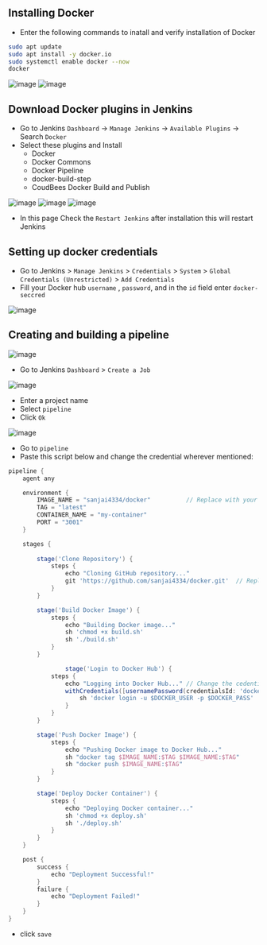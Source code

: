## Installing Docker
  - Enter the following commands to inatall and verify installation of Docker
```bash
sudo apt update
sudo apt install -y docker.io
sudo systemctl enable docker --now
docker
```
![image](https://github.com/user-attachments/assets/e0a899be-cb40-40cf-9231-e35ce45a6e4f)
![image](https://github.com/user-attachments/assets/cbfdbef3-ad47-488b-89f5-0b450c27e3af)

## Download Docker plugins in Jenkins
 - Go to Jenkins `Dashboard` -> `Manage Jenkins` -> `Available Plugins` -> Search `Docker`
 - Select these plugins and Install
    - Docker
    - Docker Commons
    - Docker Pipeline
    - docker-build-step
    - CoudBees Docker Build and Publish

![image](https://github.com/user-attachments/assets/5eef535f-2b65-44ca-9ac2-2a19548477c5)
![image](https://github.com/user-attachments/assets/3f4bda54-a3dc-4811-a546-b027d83a679f)
![image](https://github.com/user-attachments/assets/f27a51c0-f7d0-4ea2-808e-161a16d296d4)

 - In this page Check the `Restart Jenkins` after installation this will restart Jenkins

## Setting up docker credentials
 - Go to Jenkins > `Manage Jenkins` > `Credentials` > `System` > `Global Credentials (Unrestricted)` > `Add Credentials`
 -  Fill your Docker hub `username` , `password`, and in the `id` field enter `docker-seccred`

![image](https://github.com/user-attachments/assets/c9e87ffe-6776-48ae-ab68-440eb5310626)

## Creating and building a pipeline

![image](https://github.com/user-attachments/assets/023e655e-e8e7-4b3b-9b74-317f9f4484f2)

 - Go to Jenkins `Dashboard` > `Create a Job`

![image](https://github.com/user-attachments/assets/cd3138ce-07b3-4070-97b9-0a8d76df4a36)

 - Enter a project name 
 - Select `pipeline`
 - Click `Ok`

![image](https://github.com/user-attachments/assets/3b2b76ed-f099-4257-8669-cf269e4d10a3)

 - Go to `pipeline`
 - Paste this script below and change the credential wherever mentioned:
```groovy
pipeline {
    agent any

    environment {
        IMAGE_NAME = "sanjai4334/docker"          // Replace with your Docker Hub username and image name
        TAG = "latest"
        CONTAINER_NAME = "my-container"
        PORT = "3001"
    }

    stages {
        
        stage('Clone Repository') {
            steps {
                echo "Cloning GitHub repository..."
                git 'https://github.com/sanjai4334/docker.git'  // Replace with your repo URL
            }
        }

        stage('Build Docker Image') {
            steps {
                echo "Building Docker image..."
                sh 'chmod +x build.sh'
                sh './build.sh'
            }
        }

                stage('Login to Docker Hub') {
            steps {
                echo "Logging into Docker Hub..." // Change the cedentialsID if you have docker credentials already added with another id other than docker-seccred
                withCredentials([usernamePassword(credentialsId: 'docker-seccred', usernameVariable: 'DOCKER_USER', passwordVariable: 'DOCKER_PASS')]) {
                    sh 'docker login -u $DOCKER_USER -p $DOCKER_PASS'
                }
            }
        }

        stage('Push Docker Image') {
            steps {
                echo "Pushing Docker image to Docker Hub..."
                sh "docker tag $IMAGE_NAME:$TAG $IMAGE_NAME:$TAG"
                sh "docker push $IMAGE_NAME:$TAG"
            }
        }

        stage('Deploy Docker Container') {
            steps {
                echo "Deploying Docker container..."
                sh 'chmod +x deploy.sh'
                sh './deploy.sh'
            }
        }
    }

    post {
        success {
            echo "Deployment Successful!"
        }
        failure {
            echo "Deployment Failed!"
        }
    }
}
```
 - click `save`

